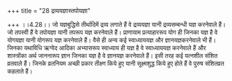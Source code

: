 +++
title = "28 द्रव्ययज्ञास्तपोयज्ञा"

+++
।।4.28।। जो यज्ञबुद्धिसे तीर्थादिमें द्रव्य लगाते हैं वे द्रव्ययज्ञा यानी
द्रव्यसम्बन्धी यज्ञ करनेवाले हैं। जो तपस्वी हैं वे तपोयज्ञा यानी तपरूप
यज्ञ करनेवाले हैं। प्राणायाम प्रत्याहाररूप योग ही जिनका यज्ञ है वे
योगयज्ञा यानी योगरूप यज्ञ करनेवाले हैं। वैसे ही अन्य कई स्वाध्याययज्ञ और
ज्ञानयज्ञकरनेवाले भी हैं। जिनका यथाविधि ऋग्वेद आदिका अभ्यासरूप स्वाध्याय
ही यज्ञ है वे स्वाध्याययज्ञ करनेवाले हैं और शास्त्रोंका अर्थ जाननारूप
ज्ञान जिनका यज्ञ है वे ज्ञानयज्ञ करनेवाले हैं। इसी तरह कई यत्नशील संशित
व्रतवाले हैं। जिनके व्रतनियम अच्छी प्रकार तीक्ष्ण किये हुए यानी
सूक्ष्मशुद्ध किये हुए होते हैं वे पुरुष संशितव्रत कहलाते हैं।
